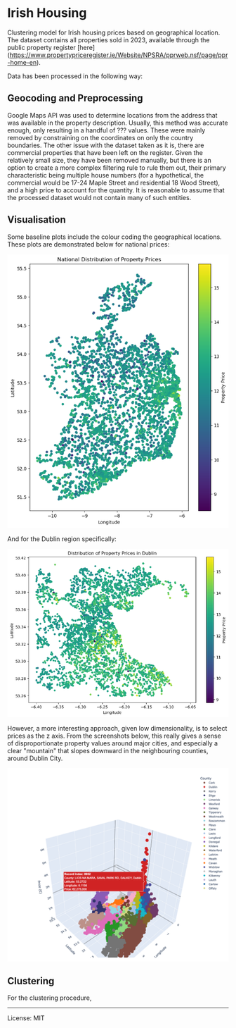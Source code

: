 # Irish Housing
Clustering model for Irish housing prices based on geographical location. The dataset contains all properties sold in 2023, available through the public property register [here] (https://www.propertypriceregister.ie/Website/NPSRA/pprweb.nsf/page/ppr-home-en).  

Data has been processed in the following way:

## Geocoding and Preprocessing
Google Maps API was used to determine locations from the address that was available in the property description. Usually, this method was accurate enough, only resulting in a handful of ??? values. These were mainly removed by constraining on the coordinates on only the country boundaries. The other issue with the dataset taken as it is, there are commercial properties that have been left on the register. Given the relatively small size, they have been removed manually, but there is an option to create a more complex filtering rule to rule them out, their primary characteristic being multiple house numbers (for a hypothetical, the commercial would be 17-24 Maple Street and residential 18 Wood Street), and a high price to account for the quantity. It is reasonable to assume that the processed dataset would not contain many of such entities.  

## Visualisation
Some baseline plots include the colour coding the geographical locations. These plots are demonstrated below for national prices:    

![Image](images/National.png)  

And for the Dublin region specifically:  

![Image](images/Dublin.png)

However, a more interesting approach, given low dimensionality, is to select prices as the z axis. From the screenshots below, this really gives a sense of disproportionate property values around major cities, and especially a clear "mountain" that slopes downward in the neighbouring counties, around Dublin City.  

![Image](images/3dview.png)  

## Clustering  
For the clustering procedure,

___

License: MIT